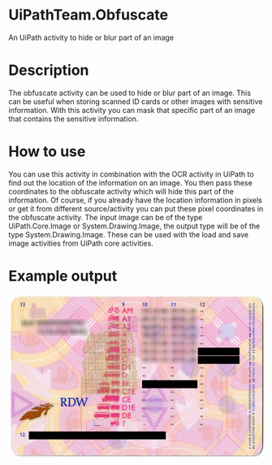 # UiPathTeam.Obfuscate
An UiPath activity to hide or blur part of an image

# Description
The obfuscate activity can be used to hide or blur part of an image. This can be useful when storing scanned ID cards or other images with sensitive information. 
With this activity you can mask that specific part of an image that contains the sensitive information. 

# How to use
You can use this activity in combination with the OCR activity in UiPath to find out the location of the information on an image. You then pass these coordinates to the obfuscate activity which will hide this part of the information. Of course, if you already have the location information in pixels or get it from different source/activity you can put these pixel coordinates in the obfuscate activity. The input image can be of the type UiPath.Core.Image or System.Drawing.Image, the output type will be of the type System.Drawing.Image. These can be used with the load and save image activities from UiPath core activities.

# Example output
![Example output of blurred and hidden items](https://github.com/dionmes/UiPathTeam.Obfuscate/blob/master/exampleoutput.png/?raw=true)
